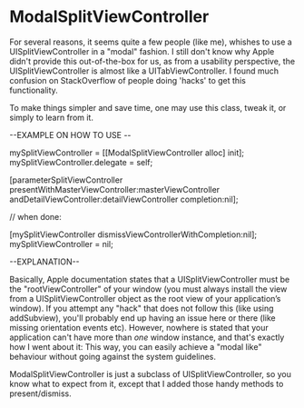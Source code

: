 ModalSplitViewController
============

For several reasons, it seems quite a few people (like me), whishes to use a UISplitViewController in a "modal" fashion. I still don't know why Apple didn't provide this out-of-the-box for us, as from a usability perspective, the UISplitViewController is almost like a UITabViewController. I found much confusion on StackOverflow of people doing 'hacks' to get this functionality.

To make things simpler and save time, one may use this class, tweak it, or simply to learn from it.

--EXAMPLE ON HOW TO USE --

mySplitViewController = [[ModalSplitViewController alloc] init];
mySplitViewController.delegate = self;

[parameterSplitViewController presentWithMasterViewController:masterViewController andDetailViewController:detailViewController completion:nil];

// when done:

[mySplitViewController dismissViewControllerWithCompletion:nil];
mySplitViewController = nil;

--EXPLANATION--

Basically, Apple documentation states that a UISplitViewController must be the "rootViewController" of your window (you must always install the view from a UISplitViewController object as the root view of your application’s window). If you attempt any "hack" that does not follow this (like using addSubview), you'll probably end up having an issue here or there (like missing orientation events etc). However, nowhere is stated that your application can't have more than *one* window instance, and that's exactly how I went about it: This way, you can easily achieve a "modal like" behaviour without going against the system guidelines.

ModalSplitViewController is just a subclass of UISplitViewController, so you know what to expect from it, except that I added those handy methods to present/dismiss.
